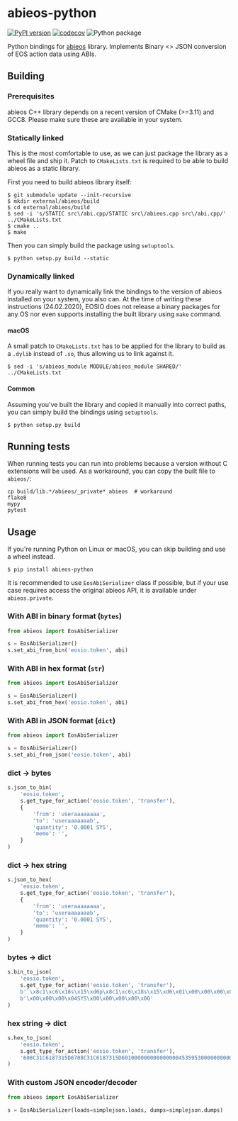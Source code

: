 # abieos-python

[![PyPI version](https://badge.fury.io/py/abieos-python.svg)](https://badge.fury.io/py/abieos-python) [![codecov](https://codecov.io/gh/ulamlabs/abieos-python/branch/master/graph/badge.svg)](https://codecov.io/gh/ulamlabs/abieos-python) ![Python package](https://github.com/ulamlabs/abieos-python/workflows/Python%20package/badge.svg)

Python bindings for [abieos](https://github.com/EOSIO/abieos) library. Implements Binary <> JSON conversion of EOS action data using ABIs.

## Building
### Prerequisites

abieos C++ library depends on a recent version of CMake (>=3.11) and GCC8. Please make sure these are available in your system.

### Statically linked

This is the most comfortable to use, as we can just package the library as a wheel file and ship it. Patch to `CMakeLists.txt` is required to be able to build abieos as a static library.

First you need to build abieos library itself:

```shell
$ git submodule update --init-recursive
$ mkdir external/abieos/build
$ cd external/abieos/build
$ sed -i 's/STATIC src\/abi.cpp/STATIC src\/abieos.cpp src\/abi.cpp/' ../CMakeLists.txt
$ cmake ..
$ make
```

Then you can simply build the package using `setuptools`.

```shell
$ python setup.py build --static
```

### Dynamically linked

If you really want to dynamically link the bindings to the version of abieos installed on your system, you also can. At the time of writing these instructions (24.02.2020), EOSIO does not release a binary packages for any OS nor even supports installing the built library using `make` command.

#### macOS

A small patch to `CMakeLists.txt` has to be applied for the library to build as a `.dylib` instead of `.so`, thus allowing us to link against it.

```shell
$ sed -i 's/abieos_module MODULE/abieos_module SHARED/' ../CMakeLists.txt
```

#### Common

Assuming you've built the library and copied it manually into correct paths, you can simply build the bindings using `setuptools`.

```shell
$ python setup.py build
```

## Running tests

When running tests you can run into problems because a version without C extensions will be used. As a workaround, you can copy the built file to `abieos/`:

```shell
cp build/lib.*/abieos/_private* abieos  # workaround
flake8
mypy
pytest
```

## Usage

If you're running Python on Linux or macOS, you can skip building and use a wheel instead.

```shell
$ pip install abieos-python
```

It is recommended to use `EosAbiSerializer` class if possible, but if your use case requires access the original abieos API, it is available under `abieos.private`.

### With ABI in binary format (`bytes`)
```python
from abieos import EosAbiSerializer

s = EosAbiSerializer()
s.set_abi_from_bin('eosio.token', abi)
```

### With ABI in hex format (`str`)
```python
from abieos import EosAbiSerializer

s = EosAbiSerializer()
s.set_abi_from_hex('eosio.token', abi)
```

### With ABI in JSON format (`dict`)
```python
from abieos import EosAbiSerializer

s = EosAbiSerializer()
s.set_abi_from_json('eosio.token', abi)
```

### dict -> bytes
```python
s.json_to_bin(
    'eosio.token',
    s.get_type_for_action('eosio.token', 'transfer'),
    {
        'from': 'useraaaaaaaa',
        'to': 'useraaaaaaab',
        'quantity': '0.0001 SYS',
        'memo': '',
    }
)
```

### dict -> hex string
```python
s.json_to_hex(
    'eosio.token',
    s.get_type_for_action('eosio.token', 'transfer'),
    {
        'from': 'useraaaaaaaa',
        'to': 'useraaaaaaab',
        'quantity': '0.0001 SYS',
        'memo': '',
    }
)
```

### bytes -> dict
```python
s.bin_to_json(
    'eosio.token',
    s.get_type_for_action('eosio.token', 'transfer'),
    b'`\x8c1\xc6\x18s\x15\xd6p\x8c1\xc6\x18s\x15\xd6\x01\x00\x00\x00\x00'
    b'\x00\x00\x00\x04SYS\x00\x00\x00\x00\x00'
)
```

### hex string -> dict
```python
s.hex_to_json(
    'eosio.token',
    s.get_type_for_action('eosio.token', 'transfer'),
    '608C31C6187315D6708C31C6187315D60100000000000000045359530000000000'
)
```

### With custom JSON encoder/decoder
```python
from abieos import EosAbiSerializer

s = EosAbiSerializer(loads=simplejson.loads, dumps=simplejson.dumps)
```
